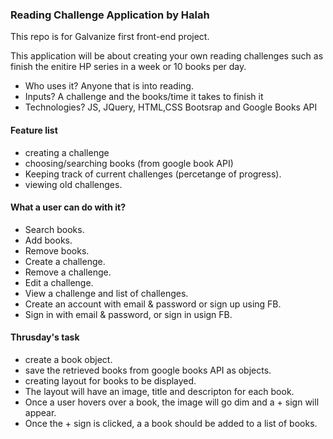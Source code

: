 ### Reading Challenge Application by Halah

This repo is for Galvanize first front-end project.

This application will be about creating your own reading challenges such as finish the enitire HP series in a week or 10 books per day.

 - Who uses it? Anyone that is into reading.
 - Inputs? A challenge and the books/time it takes to finish it
- Technologies? JS, JQuery, HTML,CSS Bootsrap and Google Books API

#### Feature list
- creating a challenge
- choosing/searching books (from google book API)
- Keeping track of current challenges (percetange of progress).
- viewing old challenges.


#### What a user can do with it?
- Search books.
- Add books.
- Remove books.
- Create a challenge.
- Remove a challenge.
- Edit a challenge.
- View a challenge and list of challenges.
- Create an account with email & password or sign up using FB.
- Sign in with email & password, or sign in usign FB.


#### Thrusday's task
- create a book object.
- save the retrieved books from google books API as objects.
- creating layout for books to be displayed.
- The layout will have an image, title and descripton for each book. 
- Once a user hovers over a book, the image will go dim and a + sign will appear.
- Once the + sign is clicked, a a book should be added to a list of books. 